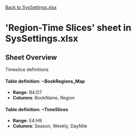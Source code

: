 [Back to SysSettings.xlsx](README.md)

# 'Region-Time Slices' sheet in SysSettings.xlsx

## Sheet Overview

Timeslice definitions

#### Table definition: ~BookRegions_Map
- **Range**: B4:D7
- **Columns**: BookName, Region

#### Table definition: ~TimeSlices
- **Range**: E4:H9
- **Columns**: Season, Weekly, DayNite

